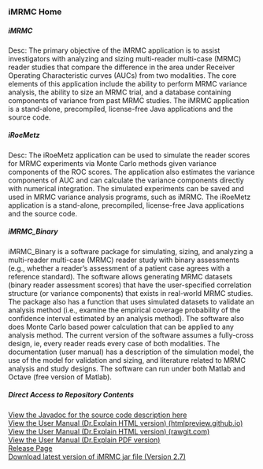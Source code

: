 <h3>iMRMC Home</h3>


<h5>iMRMC</h5>

Desc: The primary objective of the iMRMC application is to assist investigators with analyzing and sizing multi-reader multi-case (MRMC) reader studies that compare the difference in the area under Receiver Operating Characteristic curves (AUCs) from two modalities. The core elements of this application include the ability to perform MRMC variance analysis, the ability to size an MRMC trial, and a database containing components of variance from past MRMC studies. The iMRMC application is a stand-alone, precompiled, license-free Java applications and the source code. 

<h5>iRoeMetz</h5>

Desc: The iRoeMetz application can be used to simulate the reader scores for MRMC experiments via Monte Carlo methods given variance components of the ROC scores. The application also estimates the variance components of AUC and can calculate the variance components directly with numerical integration. The simulated experiments can be saved and used in MRMC variance analysis programs, such as iMRMC. The iRoeMetz application is a stand-alone, precompiled, license-free Java applications and the source code. 

<h5>iMRMC_Binary</h5>

iMRMC_Binary is a software package for simulating, sizing, and analyzing a multi-reader multi-case (MRMC) reader study with binary assessments (e.g., whether a reader’s assessment of a patient case agrees with a reference standard). The software allows generating MRMC datasets (binary reader assessment scores) that have the user-specified correlation structure (or variance components) that exists in real-world MRMC studies. The package also has a function that uses simulated datasets to validate an analysis method (i.e., examine the empirical coverage probability of the confidence interval estimated by an analysis method). The software also does Monte Carlo based power calculation that can be applied to any analysis method. The current version of the software assumes a fully-cross design, ie, every reader reads every case of both modalities. The documentation (user manual) has a description of the simulation model, the use of the model for validation and sizing, and literature related to MRMC analysis and study designs. The software can run under both Matlab and Octave (free version of Matlab). 


<h5>Direct Access to Repository Contents</h5>
<a href="https://htmlpreview.github.io/?https://raw.githubusercontent.com/dillipemmanuel/imrmc/master/javadoc/index.html?index-files/index-1.html"> View the Javadoc for the source code description here </a><br/>
<a href="https://htmlpreview.github.io/?https://raw.githubusercontent.com/dillipemmanuel/imrmc/master/standalone_application/iMRMC/userManual/index.htm"> View the User Manual (Dr.Explain HTML version) (htmlpreview.github.io)</a><br/>
<a href="https://rawgit.com/dillipemmanuel/iMRMC/standalone_application/iMRMC/userManual/index.htm"> View the User Manual (Dr.Explain HTML version) (rawgit.com)</a><br/>
<a href="https://github.com/dillipemmanuel/imrmc/blob/master/standalone_application/iMRMC/usermanual.pdf"> View the User Manual (Dr.Explain PDF version)</a><br/>
<a href="https://github.com/dillipemmanuel/imrmc/releases" rel="nofollow">Release Page</a><br/>
<a href="https://github.com/dillipemmanuel/imrmc/raw/master/standalone_application/iMRMC-v2p7.jar"> Download latest version of iMRMC jar file (Version 2.7)</a><br/>
